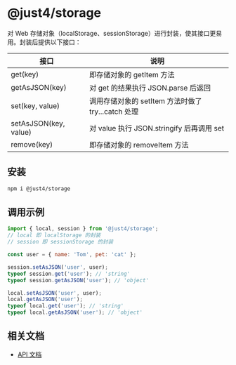 # @just4/storage

对 Web 存储对象（localStorage、sessionStorage）进行封装，使其接口更易用。封装后提供以下接口：

| 接口 | 说明 |
| --- | --- |
| get(key) | 即存储对象的 getItem 方法 |
| getAsJSON(key) | 对 get 的结果执行 JSON.parse 后返回 |
| set(key, value) | 调用存储对象的 setItem 方法时做了 try...catch 处理 |
| setAsJSON(key, value) | 对 value 执行 JSON.stringify 后再调用 set |
| remove(key) | 即存储对象的 removeItem 方法 |

## 安装

```bash
npm i @just4/storage
```

## 调用示例

```javascript
import { local, session } from '@just4/storage';
// local 即 localStorage 的封装
// session 即 sessionStorage 的封装

const user = { name: 'Tom', pet: 'cat' };

session.setAsJSON('user', user);
typeof session.get('user'); // 'string'
typeof session.getAsJSON('user'); // 'object'

local.setAsJSON('user', user);
local.getAsJSON('user');
typeof local.get('user'); // 'string'
typeof local.getAsJSON('user'); // 'object'
```

## 相关文档
- [API 文档](https://heeroluo.github.io/just4/storage/modules/index.html)
